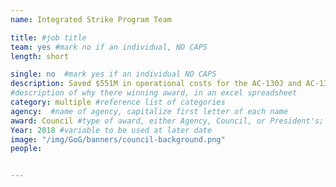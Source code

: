 ```yaml
---
name: Integrated Strike Program Team

title: #job title
team: yes #mark no if an individual, NO CAPS
length: short

single: no  #mark yes if an individual NO CAPS
description: Saved $551M in operational costs for the AC-130J and AC-130W Aircrafts through the implementation of a tailored and collaborative acquisition strategy.
#description of why there winning award, in an excel spreadsheet
category: multiple #reference list of categories
agency:  #name of agency, capitalize first letter of each name
award: Council #type of award, either Agency, Council, or President's; this is case sensitive so make sure to match the options listed exactly. This section generates the format of the card
Year: 2018 #variable to be used at later date
image: "/img/GoG/banners/council-background.png"
people:


---
```

